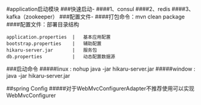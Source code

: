 #application启动模块
###快速启动-
####1、consul
####2、redis
####3、kafka（zookeeper）
###配置文件-
####打包命令：mvn clean package
####配置文件：部署目录结构
```$xslt
application.properties  |   基本应用配置
bootstrap.properties    |   辅助配置
hikaru-server.jar       |   服务包
db.properties           |   动态配置数据源
```
###启动命令
#####linux  : nohup java -jar hikaru-server.jar
#####window : java -jar hikaru-server.jar

##spring Config
#####对于WebMvcConfigurerAdapter不推荐使用可以实现WebMvcConfigurer
